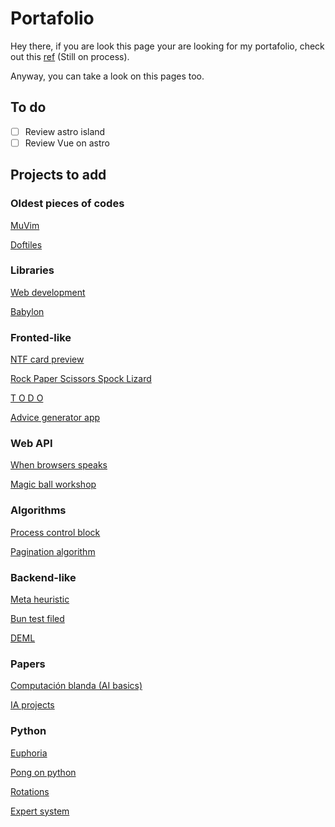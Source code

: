 # Portafolio

Hey there, if you are look this page your are looking for my portafolio, check out
this [ref](https://github.com/AndresMpa/portafolio) (Still on process).

Anyway, you can take a look on this pages too.

## To do

- [ ] Review astro island
- [ ] Review Vue on astro 

## Projects to add

### Oldest pieces of codes

[MuVim](https://github.com/AndresMpa/mu-vim)

[Doftiles](https://github.com/AndresMpa/dotfiles)

### Libraries

[Web development](https://github.com/AndresMpa/web_development)

[Babylon](https://github.com/AndresMpa/babylon)

### Fronted-like

[NTF card preview](https://github.com/AndresMpa/NFT-card-preview)

[Rock Paper Scissors Spock Lizard](https://github.com/AndresMpa/rock-paper-scissors-spock-lizard)

[T O D O](https://github.com/AndresMpa/todo-app)

[Advice generator app](https://github.com/AndresMpa/advice-generator-app)

### Web API

[When browsers speaks](https://github.com/AndresMpa/when-browser-speaks)

[Magic ball workshop](https://github.com/AndresMpa/magic-ball-workshop)

### Algorithms

[Process control block](https://github.com/AndresMpa/Process-Control-Block)

[Pagination algorithm](https://github.com/AndresMpa/pagination-algorithms)

### Backend-like

[Meta heuristic](https://github.com/AndresMpa/meta-heuristics)

[Bun test filed](https://github.com/AndresMpa/bun-test-file)

[DEML](https://github.com/AndresMpa/deml)

### Papers

[Computación blanda (AI basics)](https://github.com/AndresMpa/Computacion_blanda)

[IA projects](https://github.com/AndresMpa/AI_projects.git)

### Python

[Euphoria](https://github.com/AndresMpa/Euphoria)

[Pong on python](https://github.com/AndresMpa/Pong-using-pygame-With-objects-)

[Rotations](https://github.com/AndresMpa/Modeling_rotations_with_python)

[Expert system](https://github.com/AndresMpa/Diagnostico-del-colapso-nervioso-con-Python-en-PyDatalog)
